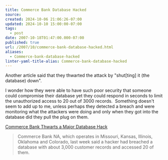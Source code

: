 ```yaml
---
title: Commerce Bank Database Hacked
source: 
created: 2024-10-06 21:06:26-07:00
updated: 2024-10-10 15:00:00-07:00
tags:
  - post
date: 2007-10-18T01:47:00.000-07:00
published: true
url: /2007/10/commerce-bank-database-hacked.html
aliases:
  - Commerce-bank-database-hacked
linter-yaml-title-alias: Commerce-bank-database-hacked
---
```



Another article said that they thwarted the attack by "shut\[ting\] it (the database) down".  
  
I wonder how they were able to have such poor security that someone could compromise their database yet they could respond in seconds to limit the unauthorized access to 20 out of 3000 records.  Something doesn't seem to add up to me, unless perhaps they detected a breach and were monitoring what the attackers were doing and only when they got into the database did they pull the plug on them.  
  
[Commerce Bank Thwarts a Major Database Hack](https://computerworld.com/action/article.do?command=viewArticleBasic&taxonomyName=security&articleId=305311&taxonomyId=17&intsrc=kc_top)  

> Commerce Bank NA, which operates in Missouri, Kansas, Illinois, Oklahoma and Colorado, last week said a hacker had breached a database with about 3,000 customer records and accessed 20 of them.